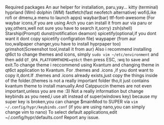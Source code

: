 Required packages 
An aur helper for installation, paru,yay...
kitty (terminal)
hyprland (Wm)
dolphin (WM)
fastfetch(fast neofetch alternative)
wofi(Like rofi or dmenu,a menu to launch apps)
waybar(bar)
ttf-font-awesome (For waybar icons,if you are using Arch you can install it from aur via paru or yay,others,well not sure you have to search it,sorry)
zsh(shell)
Starship(Prompt)
dunst(notification deamon)
spicetify(optional,if you dont want it dont copy spicetify configration file)
waypaper (from aur too,wallpaper changer,you have to install hyprpaper too)
grimshot(Screenshot tool,install it from aur)
Also i recommend installing qt6ct to change themes and icons, simply ```sudo vim ~/etc/environment``` and then add ```QT_QPA_PLATFORMTHEME=qt6ct``` then press ESC, :wq to save and exit.To change theme i reccommend using Kvantum and changing theme in qt6ct application to Kvantum. 
For .themes and .icons ,if you dont want to copy it,dont.If .themes and .icons already exists,just copy the things inside of the folder.(themes is not a really important folder tho,it just contains kvantum theme to install manually.And Catppuccin themes are not even important,unless you are me :3)
Not a really information but change keybinds as you need,i use alt instead of super(windows key) because my super key is broken,you can change $mainMod to SUPER via 
```vim ~/.config/hypr/keybinds.conf``` (if you are using nano,you can simply change vim to nano)
To select default applications,edit ~/.config/hypr/defaults.conf
Report any issue.
